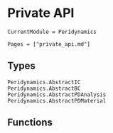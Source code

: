 # Private API

```@meta
CurrentModule = Peridynamics
```

```@index
Pages = ["private_api.md"]
```

## Types
```@docs
Peridynamics.AbstractIC
Peridynamics.AbstractBC
Peridynamics.AbstractPDAnalysis
Peridynamics.AbstractPDMaterial
```

## Functions
```@docs

```